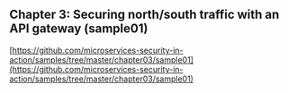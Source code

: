 ## Chapter 3: Securing north/south traffic with an API gateway (sample01)

[https://github.com/microservices-security-in-action/samples/tree/master/chapter03/sample01](https://github.com/microservices-security-in-action/samples/tree/master/chapter03/sample01)
